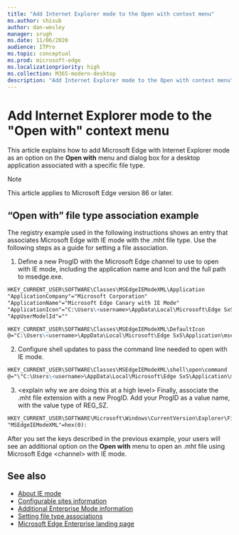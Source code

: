 ```yaml
---
title: "Add Internet Explorer mode to the Open with context menu"
ms.author: shisub
author: dan-wesley
manager: srugh
ms.date: 11/06/2020
audience: ITPro
ms.topic: conceptual
ms.prod: microsoft-edge
ms.localizationpriority: high
ms.collection: M365-modern-desktop
description: "Add Internet Explorer mode to the Open with context menu"
---
```


# Add Internet Explorer mode to the "Open with" context menu

This article explains how to add Microsoft Edge with Internet Explorer mode as an option on the **Open with** menu and dialog box for a desktop application associated with a specific file type.  

> [!NOTE]
> This article applies to Microsoft Edge version 86 or later.

## “Open with” file type association example

The registry example used in the following instructions shows an entry that associates Microsoft Edge with IE mode with the .mht file type. Use the following steps as a guide for setting a file association.

1. Define a new ProgID with the Microsoft Edge channel to use to open with IE mode, including the application name and Icon and the full path to msedge.exe.

```markdown
HKEY_CURRENT_USER\SOFTWARE\Classes\MSEdgeIEModeXML\Application
"ApplicationCompany"="Microsoft Corporation"
"ApplicationName"="Microsoft Edge Canary with IE Mode"
"ApplicationIcon"="C:\Users\<username>\AppData\Local\Microsoft\Edge SxS\Application\\msedge.exe,4"
"AppUserModelId"=""
```

```markdown
HKEY_CURRENT_USER\SOFTWARE\Classes\MSEdgeIEModeXML\DefaultIcon
@="C:\Users\<username>\AppData\Local\Microsoft\Edge SxS\Application\msedge.exe,4"
```

2. Configure shell updates to pass the command line needed to open with IE mode.

```markdown
HKEY_CURRENT_USER\SOFTWARE\Classes\MSEdgeIEModeXML\shell\open\command
@="\"C:\Users\<username>\AppData\Local\Microsoft\Edge SxS\Application\msedge.exe\" -ie-mode-file-url -- \"%1\""
```

3. \<explain why we are doing this at a high level\> 
Finally, associate the .mht file extension with a new ProgID. Add your ProgID as a value name, with the value type of REG_SZ.

```markdown
HKEY_CURRENT_USER\SOFTWARE\Microsoft\Windows\CurrentVersion\Explorer\FileExts\.mht\OpenWithProgids 
"MSEdgeIEModeXML"=hex(0):
```


After you set the keys described in the previous example, your users will see an additional option on the **Open with** menu to open an .mht file using Microsoft Edge \<channel\> with IE mode. 

## See also

- [About IE mode](https://docs.microsoft.com/deployedge/edge-ie-mode)
- [Configurable sites information](https://docs.microsoft.com/deployedge/edge-learnmore-configurable-sites-ie-mode)
- [Additional Enterprise Mode information](https://docs.microsoft.com/internet-explorer/ie11-deploy-guide/enterprise-mode-overview-for-ie11)
- [Setting file type associations](https://docs.microsoft.com/windows/win32/shell/fa-file-types)
- [Microsoft Edge Enterprise landing page](https://aka.ms/EdgeEnterprise)
